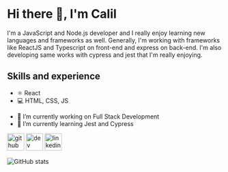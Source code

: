 # Hi there 👋, I'm Calil

I'm a JavaScript and Node.js developer and I really enjoy learning new languages and frameworks as well. Generally, I'm working with frameworks like ReactJS and Typescript on front-end and express on back-end. I'm also developing same works with cypress and jest that I'm really enjoying.

## Skills and experience

* ⚛️ React
* 💻 HTML, CSS, JS

- 🔭 I’m currently working on Full Stack Development 
- 🌱 I’m currently learning Jest and Cypress 


[<img src='https://cdn.jsdelivr.net/npm/simple-icons@3.0.1/icons/github.svg' alt='github' height='40'>](https://github.com/Calil-Silva)  [<img src='https://cdn.jsdelivr.net/npm/simple-icons@3.0.1/icons/dev-dot-to.svg' alt='dev' height='40'>](https://dev.to/Calil-Silva)  [<img src='https://cdn.jsdelivr.net/npm/simple-icons@3.0.1/icons/linkedin.svg' alt='linkedin' height='40'>](https://www.linkedin.com/in/https://www.linkedin.com/in/calil-renner-silva-33923915a//)  

![GitHub stats](https://github-readme-stats.vercel.app/api?username=Calil-Silva&show_icons=true)  

